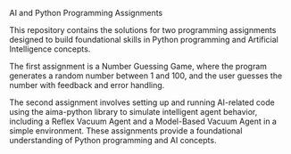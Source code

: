 AI and Python Programming Assignments

This repository contains the solutions for two programming assignments designed to build foundational skills in Python programming and Artificial Intelligence concepts.

The first assignment is a Number Guessing Game, where the program generates a random number between 1 and 100, and the user guesses the number with feedback and error handling. 

The second assignment involves setting up and running AI-related code using the aima-python library to simulate intelligent agent behavior, including a Reflex Vacuum Agent and a Model-Based Vacuum Agent in a simple environment. These assignments provide a foundational understanding of Python programming and AI concepts.
